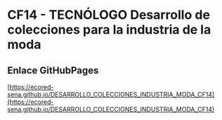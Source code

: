 # **CF14 - TECNÓLOGO Desarrollo de colecciones para la industria de la moda**

## **Enlace GitHubPages**

[https://ecored-sena.github.io/DESARROLLO_COLECCIONES_INDUSTRIA_MODA_CF14](https://ecored-sena.github.io/DESARROLLO_COLECCIONES_INDUSTRIA_MODA_CF14)
